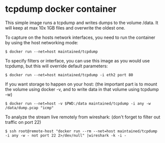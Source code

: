 # tcpdump docker container

This simple image runs a tcpdump and writes dumps to the volume /data.
It will keep at max 10x 1GB files and overwrite the oldest one.

To capture on the hosts network interfaces, you need to run the
container by using the host networking mode:

    $ docker run --net=host maintained/tcpdump

To specify filters or interface, you can use this image as you would
use tcpdump, but this will override default parameters:

    $ docker run --net=host maintained/tcpdump -i eth2 port 80

If you want storage to happen on your host:
(the important part is to mount the volume using docker -v, and to write data in that volume using tcpdump -w)

    $ docker run --net=host -v $PWD:/data maintained/tcpdump -i any -w /data/dump.pcap "icmp"

To analyze the stream live remotely from wireshark:
(don't forget to filter out traffic on port 22)

    $ ssh root@remote-host "docker run --rm --net=host maintained/tcpdump -i any -w - not port 22 2>/dev/null" |wireshark -k -i -

